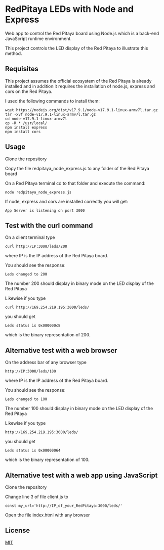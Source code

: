 # RedPitaya LEDs with Node and Express
Web app to control the Red Pitaya board using Node.js which is a back-end JavaScript runtime environment.

This project controls the LED display of the Red Pitaya to illustrate this method.

## Requisites

This project assumes the official ecosystem of the Red Pitaya is already installed and in addition it requires the installation of node.js,  express and cors on the Red Pitaya.

I used the following commands to install them:

    wget https://nodejs.org/dist/v17.9.1/node-v17.9.1-linux-armv7l.tar.gz
    tar -xvf node-v17.9.1-linux-armv7l.tar.gz
    cd node-v17.9.1-linux-armv7l 
    cp -R * /usr/local/
    npm install express
    npm install cors

## Usage

Clone the repository
    
Copy the file redpitaya_node_express.js to any folder of the Red Pitaya board
    
On a Red Pitaya terminal cd to that folder and execute the command: 

    node redpitaya_node_express.js
    
If node, express and cors are installed correctly you will get: 

    App Server is listening on port 3000

## Test with the curl command

On a client terminal type

    curl http://IP:3000/leds/200
    
where IP is the IP address of the Red Pitaya board.

You should see the response: 

    Leds changed to 200
    
The number 200 should display in binary mode on the LED display of the Red Pitaya

Likewise if you type 

    curl http://169.254.219.195:3000/leds/
    
you should get 

    Leds status is 0x000000c8
    
which is the binary representation of 200.
    
    
## Alternative test with a web browser

On the address bar of any browser type

    http://IP:3000/leds/100
    
where IP is the IP address of the Red Pitaya board.

You should see the response: 

    Leds changed to 100
    
The number 100 should display in binary mode on the LED display of the Red Pitaya

Likewise if you type 

    http://169.254.219.195:3000/leds/
    
you should get 

    Leds status is 0x00000064
    
which is the binary representation of 100.

## Alternative test with a web app using JavaScript

Clone the repository  

Change line 3 of file client.js to

    const my_url='http://IP_of_your_RedPitaya:3000/leds/'

Open the file index.html with any browser
    
    
## License

[MIT](LICENSE)
